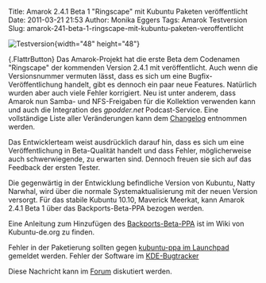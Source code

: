 Title: Amarok 2.4.1 Beta 1 "Ringscape" mit Kubuntu Paketen veröffentlicht
Date: 2011-03-21 21:53
Author: Monika Eggers
Tags: Amarok Testversion
Slug: amarok-241-beta-1-ringscape-mit-kubuntu-paketen-veroffentlicht

![Testversion](http://wiki.kubuntu-de.org/images/Testsoftware48x48.png){width="48"
height="48"}

[](http://www.kubuntu-de.org/nachrichten/software/kde/amarok/amarok-testversion/2065-amarok-2-4-1-beta-1-ringscape-mit-kubuntu-pa){.FlattrButton}
Das Amarok-Projekt hat die erste Beta dem Codenamen "Ringscape" der
kommenden Version 2.4.1 mit veröffentlicht. Auch wenn die Versionsnummer
vermuten lässt, dass es sich um eine Bugfix-Veröffentlichung handelt,
gibt es dennoch ein paar neue Features. Natürlich wurden aber auch viele
Fehler korrigiert. Neu ist unter anderem, dass Amarok nun Samba- und
NFS-Freigaben für die Kollektion verwenden kann und auch die Integration
des *gpodder.net* Podcast-Service. Eine vollständige Liste aller
Veränderungen kann dem
[Changelog](http://amarok.kde.org/en/releases/2.4.1/beta/1) entnommen
werden.


Das Entwicklerteam weist ausdrücklich darauf hin, dass es sich um eine
Veröffentlichung in Beta-Qualität handelt und dass Fehler,
möglicherweise auch schwerwiegende, zu erwarten sind. Dennoch freuen sie
sich auf das Feedback der ersten Tester.


<!--break--><!--break-->

Die gegenwärtig in der Entwicklung befindliche Version von Kubuntu,
Natty Narwhal, wird über die normale Systemaktualisierung mit der neuen
Version versorgt. Für das stabile Kubuntu 10.10, Maverick Meerkat, kann
Amarok 2.4.1 Beta 1 über das Backports-Beta-PPA bezogen werden.


Eine Anleitung zum Hinzufügen des
[Backports-Beta-PPA](http://wiki.kubuntu-de.org/Konfiguration/Programme_installieren/Paketmanagement/Paketquellen/Maverick/BackportsBetaPPA)
ist im Wiki von Kubuntu-de.org zu finden.


Fehler in der Paketierung sollten gegen [kubuntu-ppa im
Launchpad](https://bugs.launchpad.net/kubuntu-ppa) gemeldet werden.
Fehler der Software im [KDE-Bugtracker](http://bugs.kde.org/)


Diese Nachricht kann im
[Forum](http://forum.kubuntu-de.org/index.php?board=1.0) diskutiert
werden.



